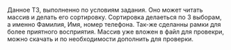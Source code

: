 Данное ТЗ, выполненно по условиям задания.
Оно может читать массив и делать его сортировку.
Сортировка делаеться по 3 выборам, а именно Фамилия, Имя, номер телефона.
Так-же сделанны рамки для более приятного восприятия.
Массив уже вложен в файл для провекри, можно скачать и по необходимости дополнить для проверки.
